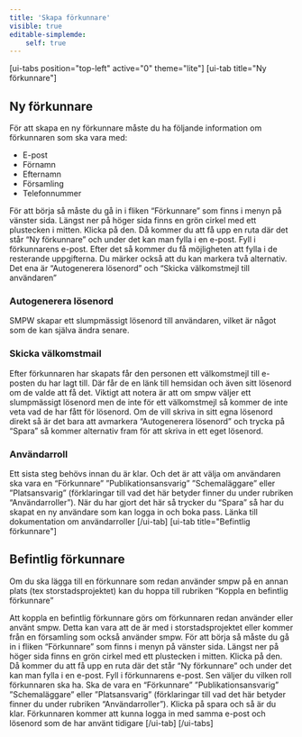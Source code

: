 ```yaml
---
title: 'Skapa förkunnare'
visible: true
editable-simplemde:
    self: true
---
```


[ui-tabs position="top-left" active="0" theme="lite"]
[ui-tab title="Ny förkunnare"]
## Ny förkunnare
För att skapa en ny förkunnare måste du ha följande information om förkunnaren som ska vara med:
* E-post
* Förnamn
* Efternamn
* Församling
* Telefonnummer

För att börja så måste du gå in i fliken “Förkunnare” som finns i menyn på vänster sida. Längst ner på höger sida finns en grön cirkel med ett plustecken i mitten. Klicka på den. Då kommer du att få upp en ruta där det står “Ny förkunnare” och under det kan man fylla i en e-post. Fyll i förkunnarens e-post. Efter det så kommer du få möjligheten att fylla i de resterande uppgifterna. Du märker också att du kan markera två alternativ. Det ena är “Autogenerera lösenord” och “Skicka välkomstmejl till användaren”

### Autogenerera lösenord
SMPW skapar ett slumpmässigt lösenord till användaren, vilket är något som de kan själva ändra senare.

### Skicka välkomstmail
Efter förkunnaren har skapats får den personen ett välkomstmejl till e-posten du har lagt till. Där får de en länk till hemsidan och även sitt lösenord om de valde att få det. Viktigt att notera är att om smpw väljer ett slumpmässigt lösenord men de inte för ett välkomstmejl så kommer de inte veta vad de har fått för lösenord. Om de vill skriva in sitt egna lösenord direkt så är det bara att avmarkera “Autogenerera lösenord” och trycka på “Spara” så kommer alternativ fram för att skriva in ett eget lösenord.

### Användarroll
Ett sista steg behövs innan du är klar. Och det är att välja om användaren ska vara en “Förkunnare” ”Publikationsansvarig” ”Schemaläggare” eller ”Platsansvarig” (förklaringar till vad det här betyder finner du under rubriken “Användarroller”). När du har gjort det här så trycker du “Spara” så har du skapat en ny användare som kan logga in och boka pass. Länka till dokumentation om användarroller
[/ui-tab]
[ui-tab title="Befintlig förkunnare"]
## Befintlig förkunnare
Om du ska lägga till en förkunnare som redan använder smpw på en annan plats (tex storstadsprojektet) kan du hoppa till rubriken “Koppla en befintlig förkunnare”

Att koppla en befintlig förkunnare görs om förkunnaren redan använder eller använt smpw. Detta kan vara att de är med i storstadsprojektet eller kommer från en församling som också använder smpw.
För att börja så måste du gå in i fliken “Förkunnare” som finns i menyn på vänster sida. Längst ner på höger sida finns en grön cirkel med ett plustecken i mitten. Klicka på den. Då kommer du att få upp en ruta där det står “Ny förkunnare” och under det kan man fylla i en e-post. Fyll i förkunnarens e-post. Sen väljer du vilken roll förkunnaren ska ha. Ska de vara en “Förkunnare” ”Publikationsansvarig” ”Schemaläggare” eller ”Platsansvarig” (förklaringar till vad det här betyder finner du under rubriken “Användarroller”).
Klicka på spara och så är du klar. Förkunnaren kommer att kunna logga in med samma e-post och lösenord som de har använt tidigare
[/ui-tab]
[/ui-tabs]